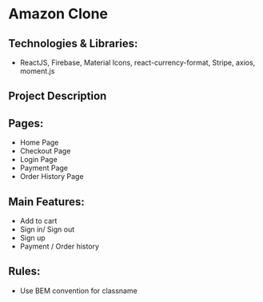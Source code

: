 # Amazon Clone

## Technologies & Libraries:

- ReactJS, Firebase, Material Icons, react-currency-format, Stripe, axios, moment.js

## Project Description

## Pages:

- Home Page
- Checkout Page
- Login Page
- Payment Page
- Order History Page

## Main Features:

- Add to cart
- Sign in/ Sign out
- Sign up
- Payment / Order history

## Rules:

- Use BEM convention for classname
